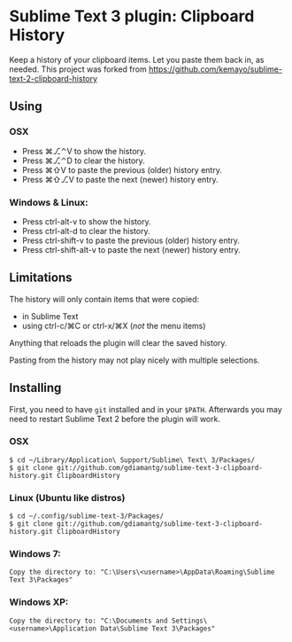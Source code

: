 # Sublime Text 3 plugin: Clipboard History 

Keep a history of your clipboard items. Let you paste them back in, as needed.
This project was forked from https://github.com/kemayo/sublime-text-2-clipboard-history

## Using

### OSX

 * Press ⌘⎇⌃V to show the history.
 * Press ⌘⎇⌃D to clear the history.
 * Press ⌘⇧V to paste the previous (older) history entry.
 * Press ⌘⇧⎇V to paste the next (newer) history entry.

### Windows & Linux:

 * Press ctrl-alt-v to show the history.
 * Press ctrl-alt-d to clear the history.
 * Press ctrl-shift-v to paste the previous (older) history entry.
 * Press ctrl-shift-alt-v to paste the next (newer) history entry.

## Limitations

The history will only contain items that were copied:

 * in Sublime Text
 * using ctrl-c/⌘C or ctrl-x/⌘X (*not* the menu items)

Anything that reloads the plugin will clear the saved history.

Pasting from the history may not play nicely with multiple selections.

## Installing

First, you need to have `git` installed and in your `$PATH`. Afterwards you may need to restart Sublime Text 2 before the plugin will work.

### OSX

    $ cd ~/Library/Application\ Support/Sublime\ Text\ 3/Packages/
    $ git clone git://github.com/gdiamantg/sublime-text-3-clipboard-history.git ClipboardHistory

### Linux (Ubuntu like distros)

    $ cd ~/.config/sublime-text-3/Packages/
    $ git clone git://github.com/gdiamantg/sublime-text-3-clipboard-history.git ClipboardHistory

### Windows 7:

    Copy the directory to: "C:\Users\<username>\AppData\Roaming\Sublime Text 3\Packages"

### Windows XP:

    Copy the directory to: "C:\Documents and Settings\<username>\Application Data\Sublime Text 3\Packages"
